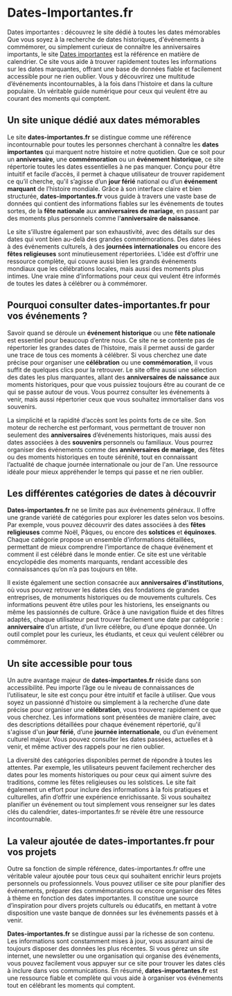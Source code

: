 # Dates-Importantes.fr
Dates importantes : découvrez le site dédié à toutes les dates mémorables
Que vous soyez à la recherche de dates historiques, d'événements à commémorer, ou simplement curieux de connaître les anniversaires importants, le site <a href="https://dates-importantes.fr/#dates-importantes">Dates importantes</a> est la référence en matière de calendrier. Ce site vous aide à trouver rapidement toutes les informations sur les dates marquantes, offrant une base de données fiable et facilement accessible pour ne rien oublier. Vous y découvrirez une multitude d’événements incontournables, à la fois dans l’histoire et dans la culture populaire. Un véritable guide numérique pour ceux qui veulent être au courant des moments qui comptent.

<h2>Un site unique dédié aux dates mémorables</h2>

Le site <b><b>dates-importantes.fr</b></b> se distingue comme une référence incontournable pour toutes les personnes cherchant à connaître les <b><b>dates importantes</b></b> qui marquent notre histoire et notre quotidien. Que ce soit pour un <b><b>anniversaire</b></b>, une <b><b>commémoration</b></b> ou un <b><b>événement historique</b></b>, ce site répertorie toutes les dates essentielles à ne pas manquer. Conçu pour être intuitif et facile d’accès, il permet à chaque utilisateur de trouver rapidement ce qu’il cherche, qu'il s’agisse d’un <b><b>jour férié</b></b> national ou d’un <b><b>événement marquant</b></b> de l’histoire mondiale. Grâce à son interface claire et bien structurée, <b><b>dates-importantes.fr</b></b> vous guide à travers une vaste base de données qui contient des informations fiables sur les événements de toutes sortes, de la <b><b>fête nationale</b></b> aux <b><b>anniversaires de mariage</b></b>, en passant par des moments plus personnels comme l'<b><b>anniversaire de naissance</b></b>.

Le site s’illustre également par son exhaustivité, avec des détails sur des dates qui vont bien au-delà des grandes commémorations. Des dates liées à des événements culturels, à des <b><b>journées internationales</b></b> ou encore des <b><b>fêtes religieuses</b></b> sont minutieusement répertoriées. L’idée est d’offrir une ressource complète, qui couvre aussi bien les grands événements mondiaux que les célébrations locales, mais aussi des moments plus intimes. Une vraie mine d’informations pour ceux qui veulent être informés de toutes les dates à célébrer ou à commémorer.

<h2>Pourquoi consulter <b><b>dates-importantes.fr</b></b> pour vos événements ?</h2>

Savoir quand se déroule un <b><b>événement historique</b></b> ou une <b><b>fête nationale</b></b> est essentiel pour beaucoup d’entre nous. Ce site ne se contente pas de répertorier les grandes dates de l’histoire, mais il permet aussi de garder une trace de tous ces moments à célébrer. Si vous cherchez une date précise pour organiser une <b><b>célébration</b></b> ou une <b><b>commémoration</b></b>, il vous suffit de quelques clics pour la retrouver. Le site offre aussi une sélection des dates les plus marquantes, allant des <b><b>anniversaires de naissance</b></b> aux moments historiques, pour que vous puissiez toujours être au courant de ce qui se passe autour de vous. Vous pourrez consulter les événements à venir, mais aussi répertorier ceux que vous souhaitez immortaliser dans vos souvenirs.

La simplicité et la rapidité d’accès sont les points forts de ce site. Son moteur de recherche est performant, vous permettant de trouver non seulement des <b><b>anniversaires</b></b> d’événements historiques, mais aussi des dates associées à des <b><b>souvenirs</b></b> personnels ou familiaux. Vous pourrez organiser des événements comme des <b><b>anniversaires de mariage</b></b>, des fêtes ou des moments historiques en toute sérénité, tout en connaissant l’actualité de chaque journée internationale ou jour de l'an. Une ressource idéale pour mieux appréhender le temps qui passe et ne rien oublier.

<h2>Les différentes catégories de dates à découvrir</h2>

<b><b>Dates-importantes.fr</b></b> ne se limite pas aux événements généraux. Il offre une grande variété de catégories pour explorer les dates selon vos besoins. Par exemple, vous pouvez découvrir des dates associées à des <b><b>fêtes religieuses</b></b> comme Noël, Pâques, ou encore des <b><b>solstices</b></b> et <b><b>équinoxes</b></b>. Chaque catégorie propose un ensemble d’informations détaillées, permettant de mieux comprendre l’importance de chaque événement et comment il est célébré dans le monde entier. Ce site est une véritable encyclopédie des moments marquants, rendant accessible des connaissances qu’on n’a pas toujours en tête.

Il existe également une section consacrée aux <b><b>anniversaires d'institutions</b></b>, où vous pouvez retrouver les dates clés des fondations de grandes entreprises, de monuments historiques ou de mouvements culturels. Ces informations peuvent être utiles pour les historiens, les enseignants ou même les passionnés de culture. Grâce à une navigation fluide et des filtres adaptés, chaque utilisateur peut trouver facilement une date par catégorie : <b><b>anniversaire</b></b> d’un artiste, d’un livre célèbre, ou d’une époque donnée. Un outil complet pour les curieux, les étudiants, et ceux qui veulent célébrer ou commémorer.

<h2>Un site accessible pour tous</h2>

Un autre avantage majeur de <b><b>dates-importantes.fr</b></b> réside dans son accessibilité. Peu importe l’âge ou le niveau de connaissances de l’utilisateur, le site est conçu pour être intuitif et facile à utiliser. Que vous soyez un passionné d’histoire ou simplement à la recherche d’une date précise pour organiser une <b><b>célébration</b></b>, vous trouverez rapidement ce que vous cherchez. Les informations sont présentées de manière claire, avec des descriptions détaillées pour chaque événement répertorié, qu'il s'agisse d'un <b><b>jour férié</b></b>, d’une <b><b>journée internationale</b></b>, ou d’un événement culturel majeur. Vous pouvez consulter les dates passées, actuelles et à venir, et même activer des rappels pour ne rien oublier.

La diversité des catégories disponibles permet de répondre à toutes les attentes. Par exemple, les utilisateurs peuvent facilement rechercher des dates pour les moments historiques ou pour ceux qui aiment suivre des traditions, comme les fêtes religieuses ou les solstices. Le site fait également un effort pour inclure des informations à la fois pratiques et culturelles, afin d’offrir une expérience enrichissante. Si vous souhaitez planifier un événement ou tout simplement vous renseigner sur les dates clés du calendrier, dates-importantes.fr se révèle être une ressource incontournable.

<h2>La valeur ajoutée de dates-importantes.fr pour vos projets</h2>

Outre sa fonction de simple référence, dates-importantes.fr offre une véritable valeur ajoutée pour tous ceux qui souhaitent enrichir leurs projets personnels ou professionnels. Vous pouvez utiliser ce site pour planifier des événements, préparer des commémorations ou encore organiser des fêtes à thème en fonction des dates importantes. Il constitue une source d’inspiration pour divers projets culturels ou éducatifs, en mettant à votre disposition une vaste banque de données sur les événements passés et à venir.

<b><b>Dates-importantes.fr</b></b> se distingue aussi par la richesse de son contenu. Les informations sont constamment mises à jour, vous assurant ainsi de toujours disposer des données les plus récentes. Si vous gérez un site internet, une newsletter ou une organisation qui organise des événements, vous pouvez facilement vous appuyer sur ce site pour trouver les dates clés à inclure dans vos communications. En résumé, <b><b>dates-importantes.fr</b></b> est une ressource fiable et complète qui vous aide à organiser vos événements tout en célébrant les moments qui comptent.

